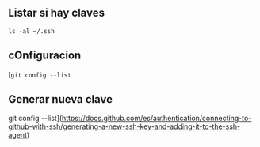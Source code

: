 
## Listar si hay claves

`ls -al ~/.ssh`

## cOnfiguracion

[`git config --list`

## Generar nueva clave

git config --list](https://docs.github.com/es/authentication/connecting-to-github-with-ssh/generating-a-new-ssh-key-and-adding-it-to-the-ssh-agent)
